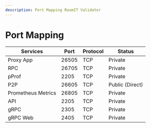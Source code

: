 ```yaml
---
description: Port Mapping RoomIT Validator
---
```


# Port Mapping

| Services           | Port  | Protocol | Status          |
| ------------------ | ----- | -------- | --------------- |
| Proxy App          | 26505 | TCP      | Private         |
| RPC                | 26705 | TCP      | Private         |
| pProf              | 2205  | TCP      | Private         |
| P2P                | 26605 | TCP      | Public (Direct) |
| Prometheus Metrics | 26805 | TCP      | Private         |
| API                | 2205  | TCP      | Private         |
| gRPC               | 2305  | TCP      | Private         |
| gRPC Web           | 2405  | TCP      | Private         |
